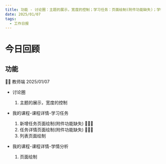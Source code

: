```yaml
---
title: 功能 - 讨论圈：主题的展示，宽度的控制；学习任务：页面绘制(附件功能缺失)；学情分析：页面绘制
date: 2025/01/07
tags:
  - 工作日报
---
```


# 今日回顾

## 功能

👨‍🏫 教师端 2025/01/07

- 讨论圈

  1. 主题的展示，宽度的控制

- 我的课程-课程详情-学习任务

  1. 新增任务页面绘制(附件功能缺失) 🌟🌟🌟
  2. 任务详情页面绘制(附件功能缺失) 🌟🌟🌟
  3. 列表页面绘制

- 我的课程-课程详情-学情分析
  1. 页面绘制

